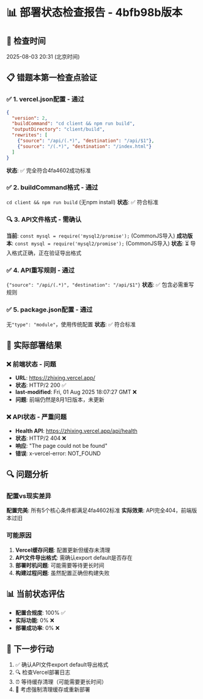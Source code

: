 # 📊 部署状态检查报告 - 4bfb98b版本

## 🎯 检查时间
2025-08-03 20:31 (北京时间)

## 📋 错题本第一检查点验证

### ✅ 1. vercel.json配置 - 通过
```json
{
  "version": 2,
  "buildCommand": "cd client && npm run build",
  "outputDirectory": "client/build",
  "rewrites": [
    {"source": "/api/(.*)", "destination": "/api/$1"},
    {"source": "/(.*)", "destination": "/index.html"}
  ]
}
```
**状态**: ✅ 完全符合4fa4602成功标准

### ✅ 2. buildCommand格式 - 通过
`cd client && npm run build` (无npm install)
**状态**: ✅ 符合标准

### 🔍 3. API文件格式 - 需确认
**当前**: `const mysql = require('mysql2/promise');` (CommonJS导入)
**成功版本**: `const mysql = require('mysql2/promise');` (CommonJS导入)
**状态**: ⏳ 导入格式正确，正在验证导出格式

### ✅ 4. API重写规则 - 通过
`{"source": "/api/(.*)", "destination": "/api/$1"}`
**状态**: ✅ 包含必需重写规则

### ✅ 5. package.json配置 - 通过
无`"type": "module"`，使用传统配置
**状态**: ✅ 符合标准

## 🚨 实际部署结果

### ❌ 前端状态 - 问题
- **URL**: https://zhixing.vercel.app/
- **状态**: HTTP/2 200 ✅
- **last-modified**: Fri, 01 Aug 2025 18:07:27 GMT ❌
- **问题**: 前端仍然是8月1日版本，未更新

### ❌ API状态 - 严重问题
- **Health API**: https://zhixing.vercel.app/api/health
- **状态**: HTTP/2 404 ❌
- **响应**: "The page could not be found"
- **错误**: x-vercel-error: NOT_FOUND

## 🔍 问题分析

### 配置vs现实差异
**配置完美**: 所有5个核心条件都满足4fa4602标准
**实际效果**: API完全404，前端版本过旧

### 可能原因
1. **Vercel缓存问题**: 配置更新但缓存未清理
2. **API文件导出格式**: 需确认export default是否存在
3. **部署时机问题**: 可能需要等待更长时间
4. **构建过程问题**: 虽然配置正确但构建失败

## 📊 当前状态评估
- **配置合规度**: 100% ✅
- **实际功能**: 0% ❌
- **部署成功率**: 0% ❌

## 🎯 下一步行动
1. ✅ 确认API文件export default导出格式
2. 🔍 检查Vercel部署日志
3. ⏰ 等待缓存清理（可能需要更长时间）
4. 🚀 考虑强制清理缓存或重新部署